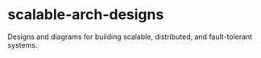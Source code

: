 # scalable-arch-designs
Designs and diagrams for building scalable, distributed, and fault-tolerant systems.
